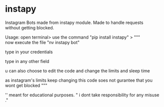 # instapy
Instagram Bots made from instapy module. Made to handle requests without getting blocked.


Usage:
    open terminal> use the command "pip install instapy" >
"""    
now execute the file "nv instapy bot"
    
type in your credentials

type in any other field 

u can also choose to edit the code and change the limits and sleep time

as instagram's limits keep changing this code soes not gurantee that you wont get blocked
    """

    
'' meant for educational purposes. " i dont take responsibility for any misuse ." 
